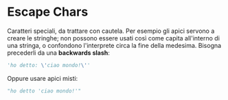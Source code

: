 # Escape Chars

Caratteri speciali, da trattare con cautela. Per esempio gli apici servono a creare le stringhe; non possono essere usati così come capita all'interno di una stringa, o confondono l'interprete circa la fine della medesima. Bisogna precederli da una **backwards slash**:

```python
'ho detto: \'ciao mondo!\''
```

Oppure usare apici misti:

```python
"ho detto 'ciao mondo!'"
```




